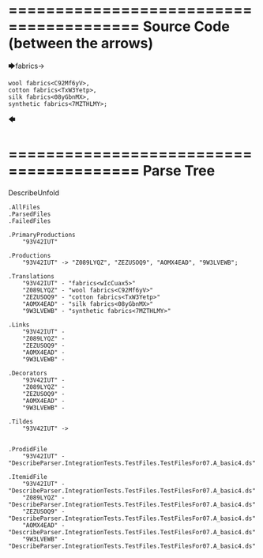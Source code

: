========================================
Source Code (between the arrows)
========================================

🡆fabrics<wIcCuax5>->

    wool fabrics<C92Mf6yV>,
    cotton fabrics<TxW3Yetp>,
    silk fabrics<08yGbnMX>,
    synthetic fabrics<7MZTHLMY>;
🡄

========================================
Parse Tree
========================================
DescribeUnfold

    .AllFiles
    .ParsedFiles
    .FailedFiles

    .PrimaryProductions
        "93V42IUT" 

    .Productions
        "93V42IUT" -> "Z089LYQZ", "ZEZUSOQ9", "AOMX4EAD", "9W3LVEWB";

    .Translations
        "93V42IUT" - "fabrics<wIcCuax5>"
        "Z089LYQZ" - "wool fabrics<C92Mf6yV>"
        "ZEZUSOQ9" - "cotton fabrics<TxW3Yetp>"
        "AOMX4EAD" - "silk fabrics<08yGbnMX>"
        "9W3LVEWB" - "synthetic fabrics<7MZTHLMY>"

    .Links
        "93V42IUT" - 
        "Z089LYQZ" - 
        "ZEZUSOQ9" - 
        "AOMX4EAD" - 
        "9W3LVEWB" - 

    .Decorators
        "93V42IUT" - 
        "Z089LYQZ" - 
        "ZEZUSOQ9" - 
        "AOMX4EAD" - 
        "9W3LVEWB" - 

    .Tildes
        "93V42IUT" -> 


    .ProdidFile
        "93V42IUT" - "DescribeParser.IntegrationTests.TestFiles.TestFilesFor07.A_basic4.ds"

    .ItemidFile
        "93V42IUT" - "DescribeParser.IntegrationTests.TestFiles.TestFilesFor07.A_basic4.ds"
        "Z089LYQZ" - "DescribeParser.IntegrationTests.TestFiles.TestFilesFor07.A_basic4.ds"
        "ZEZUSOQ9" - "DescribeParser.IntegrationTests.TestFiles.TestFilesFor07.A_basic4.ds"
        "AOMX4EAD" - "DescribeParser.IntegrationTests.TestFiles.TestFilesFor07.A_basic4.ds"
        "9W3LVEWB" - "DescribeParser.IntegrationTests.TestFiles.TestFilesFor07.A_basic4.ds"

